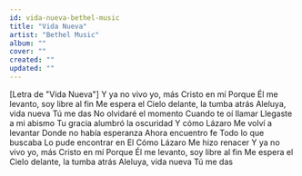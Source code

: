 ```yaml
---
id: vida-nueva-bethel-music
title: "Vida Nueva"
artist: "Bethel Music"
album: ""
cover: ""
created: ""
updated: ""
---
```


[Letra de "Vida Nueva"]
Y ya no vivo yo, más Cristo en mí
Porque Él me levanto, soy libre al fin
Me espera el Cielo delante, la tumba atrás
Aleluya, vida nueva Tú me das
No olvidaré el momento
Cuando te oí llamar
Llegaste a mi abismo
Tu gracia alumbró la oscuridad
Y cómo Lázaro
Me volví a levantar
Donde no había esperanza
Ahora encuentro fe
Todo lo que buscaba
Lo pude encontrar en El
Cómo Lázaro
Me hizo renacer
Y ya no vivo yo, más Cristo en mí
Porque Él me levanto, soy libre al fin
Me espera el Cielo delante, la tumba atrás
Aleluya, vida nueva Tú me das
